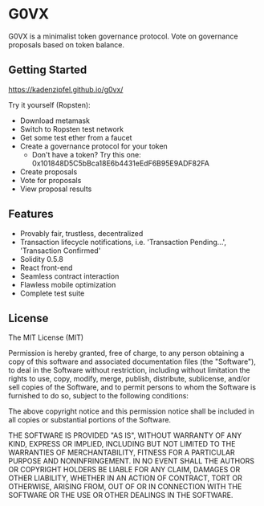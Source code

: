 # G0VX

G0VX is a minimalist token governance protocol. Vote on governance proposals based on token balance.

## Getting Started

https://kadenzipfel.github.io/g0vx/

Try it yourself (Ropsten):
- Download metamask
- Switch to Ropsten test network
- Get some test ether from a faucet
- Create a governance protocol for your token
  - Don't have a token? Try this one: 0x101848D5C5bBca18E6b4431eEdF6B95E9ADF82FA
- Create proposals
- Vote for proposals
- View proposal results

## Features

- Provably fair, trustless, decentralized
- Transaction lifecycle notifications, i.e. 'Transaction Pending...', 'Transaction Confirmed'
- Solidity 0.5.8
- React front-end
- Seamless contract interaction
- Flawless mobile optimization
- Complete test suite

## License

The MIT License (MIT)

Permission is hereby granted, free of charge, to any person obtaining a copy
of this software and associated documentation files (the "Software"), to deal
in the Software without restriction, including without limitation the rights
to use, copy, modify, merge, publish, distribute, sublicense, and/or sell
copies of the Software, and to permit persons to whom the Software is
furnished to do so, subject to the following conditions:

The above copyright notice and this permission notice shall be included in all
copies or substantial portions of the Software.

THE SOFTWARE IS PROVIDED "AS IS", WITHOUT WARRANTY OF ANY KIND, EXPRESS OR
IMPLIED, INCLUDING BUT NOT LIMITED TO THE WARRANTIES OF MERCHANTABILITY,
FITNESS FOR A PARTICULAR PURPOSE AND NONINFRINGEMENT. IN NO EVENT SHALL THE
AUTHORS OR COPYRIGHT HOLDERS BE LIABLE FOR ANY CLAIM, DAMAGES OR OTHER
LIABILITY, WHETHER IN AN ACTION OF CONTRACT, TORT OR OTHERWISE, ARISING FROM,
OUT OF OR IN CONNECTION WITH THE SOFTWARE OR THE USE OR OTHER DEALINGS IN THE
SOFTWARE.